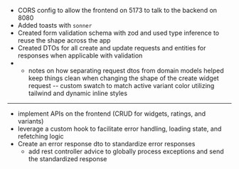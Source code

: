 - CORS config to allow the frontend on 5173 to talk to the backend on 8080
- Added toasts with `sonner`
- Created form validation schema with zod and used type inference to reuse the shape across the app
- Created DTOs for all create and update requests and entities for responses when applicable 
  with validation
- - notes on how separating request dtos from domain models helped keep things clean when 
    changing the shape of the create widget request
-- custom swatch to match active variant color utilizing tailwind and dynamic inline styles

--------------------------------------------------------------------------------------------

- implement APIs on the frontend (CRUD for widgets, ratings, and variants)
- leverage a custom hook to facilitate error handling, loading state, and refetching logic
- Create an error response dto to standardize error responses
  - add rest controller advice to globally process exceptions and send the standardized response
